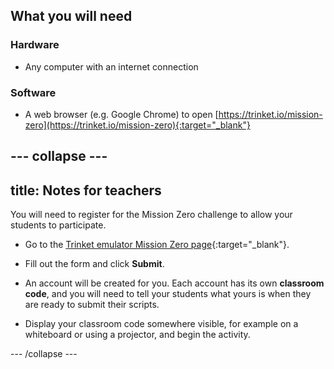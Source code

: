 ## What you will need

### Hardware

+ Any computer with an internet connection

### Software

+ A web browser (e.g. Google Chrome) to open [https://trinket.io/mission-zero](https://trinket.io/mission-zero){:target="_blank"}


--- collapse ---
---
title: Notes for teachers
---

You will need to register for the Mission Zero challenge to allow your students to participate.

+ Go to the [Trinket emulator Mission Zero page](https://trinket.io/mission-zero/register){:target="_blank"}.

+ Fill out the form and click **Submit**.

+ An account will be created for you. Each account has its own **classroom code**, and you will need to tell your students what yours is when they are ready to submit their scripts.

+ Display your classroom code somewhere visible, for example on a whiteboard or using a projector, and begin the activity.


--- /collapse ---
